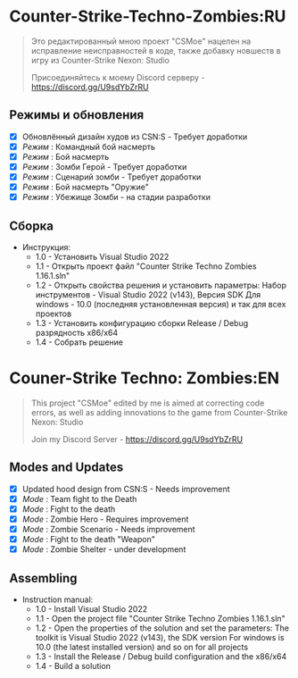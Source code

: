 # Counter-Strike-Techno-Zombies:RU
>Это редактированный мною проект "CSMoe" нацелен на исправление неисправностей в коде, также добавку новшеств в игру из Counter-Strike Nexon: Studio
>
>Присоединяйтесь к моему Discord серверу - https://discord.gg/U9sdYbZrRU

## Режимы и обновления
* [x] Обновлённый дизайн худов из CSN:S - Требует доработки
* [x] *Режим* : Командный бой насмерть
* [x] *Режим* : Бой насмерть
* [x] *Режим* : Зомби Герой - Требует доработки
* [x] *Режим* : Сценарий зомби - Требует доработки
* [x] *Режим* : Бой насмерть "Оружие"
* [x] *Режим* : Убежище Зомби - на стадии разработки

## Сборка
- Инструкция:
  - 1.0 - Установить Visual Studio 2022
  - 1.1 - Открыть проект файл "Counter Strike Techno Zombies 1.16.1.sln"
  - 1.2 - Открыть свойства решения и установить параметры:
          Набор инструментов - Visual Studio 2022 (v143), Версия SDK Для windows - 10.0 (последняя установленная версия)
            и так для всех проектов
  - 1.3 - Установить конфигурацию сборки Release / Debug разрядность x86/x64
  - 1.4 - Собрать решение

# Couner-Strike Techno: Zombies:EN
>This project "CSMoe" edited by me is aimed at correcting code errors, as well as adding innovations to the game from Counter-Strike Nexon: Studio
>
>Join my Discord Server - https://discord.gg/U9sdYbZrRU


## Modes and Updates
* [x] Updated hood design from CSN:S - Needs improvement
* [x] *Mode* : Team fight to the Death
* [x] *Mode* : Fight to the death
* [x] *Mode* : Zombie Hero - Requires improvement
* [x] *Mode* : Zombie Scenario - Needs improvement
* [x] *Mode* : Fight to the death "Weapon"
* [x] *Mode* : Zombie Shelter - under development
      
## Assembling

 - Instruction manual:
   - 1.0 - Install Visual Studio 2022
   - 1.1 - Open the project file "Counter Strike Techno Zombies 1.16.1.sln"
   - 1.2 - Open the properties of the solution and set the parameters: The toolkit is Visual Studio 2022 (v143), the SDK version For windows is 10.0 (the latest installed version) and so on for all projects
   - 1.3 - Install the Release / Debug build configuration and the x86/x64
   - 1.4 - Build a solution
